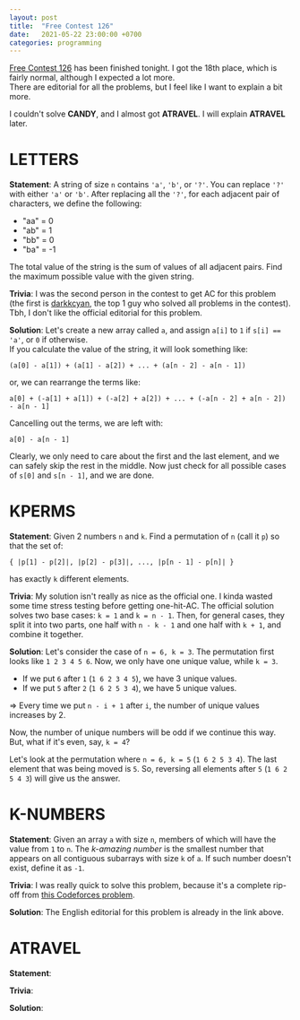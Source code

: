 ```yaml
---
layout: post
title:  "Free Contest 126"
date:   2021-05-22 23:00:00 +0700
categories: programming
---
```


[Free Contest 126](https://www.facebook.com/kc97blf/photos/a.1881533165405843/3592513880974421/) has been finished tonight. I got the 18th place, which is fairly normal, although I expected a lot more.<br/>
There are editorial for all the problems, but I feel like I want to explain a bit more.

I couldn't solve **CANDY**, and I almost got **ATRAVEL**. I will explain **ATRAVEL** later.

# LETTERS
**Statement**: A string of size `n` contains `'a'`, `'b'`, or `'?'`. You can replace `'?'` with either `'a'` or `'b'`. After replacing all the `'?'`, for each adjacent pair of characters, we define the following:<br/>

* "aa" = 0
* "ab" = 1
* "bb" = 0
* "ba" = -1

The total value of the string is the sum of values of all adjacent pairs. Find the maximum possible value with the given string.

**Trivia**: I was the second person in the contest to get AC for this problem (the first is [darkkcyan](https://codeforces.com/profile/darkkcyan), the top 1 guy who solved all problems in the contest). Tbh, I don't like the official editorial for this problem.

**Solution**: Let's create a new array called `a`, and assign `a[i]` to `1` if `s[i] == 'a'`, or `0` if otherwise.<br/>
If you calculate the value of the string, it will look something like:<br/>
```
(a[0] - a[1]) + (a[1] - a[2]) + ... + (a[n - 2] - a[n - 1])
```
or, we can rearrange the terms like:
```
a[0] + (-a[1] + a[1]) + (-a[2] + a[2]) + ... + (-a[n - 2] + a[n - 2]) - a[n - 1]
```
Cancelling out the terms, we are left with:
```
a[0] - a[n - 1]
```
Clearly, we only need to care about the first and the last element, and we can safely skip the rest in the middle. Now just check for all possible cases of `s[0]` and `s[n - 1]`, and we are done.

# KPERMS
**Statement**: Given 2 numbers `n` and `k`. Find a permutation of `n` (call it `p`) so that the set of:
```
{ |p[1] - p[2]|, |p[2] - p[3]|, ..., |p[n - 1] - p[n]| }
```
has exactly `k` different elements.

**Trivia**: My solution isn't really as nice as the official one. I kinda wasted some time stress testing before getting one-hit-AC. The official solution solves two base cases: `k = 1` and `k = n - 1`. Then, for general cases, they split it into two parts, one half with `n - k - 1` and one half with `k + 1`, and combine it together.

**Solution**: Let's consider the case of `n = 6, k = 3`. The permutation first looks like `1 2 3 4 5 6`. Now, we only have one unique value, while `k = 3`.<br/>
* If we put `6` after `1` (`1 6 2 3 4 5`), we have 3 unique values.
* If we put `5` after `2` (`1 6 2 5 3 4`), we have 5 unique values.

=> Every time we put `n - i + 1` after `i`, the number of unique values increases by 2.

Now, the number of unique numbers will be odd if we continue this way. But, what if it's even, say, `k = 4`?

Let's look at the permutation where `n = 6, k = 5` (`1 6 2 5 3 4`). The last element that was being moved is `5`. So, reversing all elements after `5` (`1 6 2 5 4 3`) will give us the answer.

# K-NUMBERS
**Statement**: Given an array `a` with size `n`, members of which will have the value from `1` to `n`. The *k-amazing number* is the smallest number that appears on all contiguous subarrays with size `k` of `a`. If such number doesn't exist, define it as `-1`.

**Trivia**: I was really quick to solve this problem, because it's a complete rip-off from [this Codeforces problem](https://codeforces.com/contest/1417/problem/C).

**Solution**: The English editorial for this problem is already in the link above.

# ATRAVEL
**Statement**:

**Trivia**:

**Solution**:

